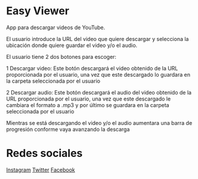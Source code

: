 # Easy Viewer
App para descargar videos de YouTube.

El usuario introduce la URL del video que quiere descargar y selecciona la ubicación donde quiere guardar el video y/o 
el audio.

El usuario tiene 2 dos botones para escoger:

1 Descargar video: Este botón descargará el video obtenido de la URL proporcionada por el usuario, una vez que este 
descargado lo guardara en la carpeta seleccionada por el usuario

2 Descargar audio: Este botón descargará el audio del video obtenido de la URL proporcionada por el usuario, una vez que 
este descargado le cambiara el formato a .mp3 y por último se guardara en la carpeta 
seleccionada por el usuario

Mientras se está descargando el video y/o el audio aumentara una barra de progresión conforme vaya avanzando 
la descarga
# Redes sociales
<a href="https://www.instagram.com/raulf1foreveryt_oficial/?hl=es">Instagram</a>
<a href="https://twitter.com/F1foreverRaul">Twitter</a>
<a href="https://www.facebook.com/Raul-F1forever-114186780454598/">Facebook</a>
